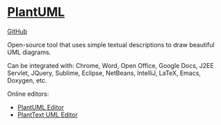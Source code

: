 # [PlantUML](https://plantuml.com/)
[GitHub](https://github.com/plantuml/plantuml)

Open-source tool that uses simple textual descriptions to draw beautiful UML diagrams.

Can be integrated with: Chrome, Word, Open Office, Google Docs, J2EE Servlet, JQuery, Sublime, Eclipse, NetBeans, IntelliJ, LaTeX, Emacs, Doxygen, etc.

Online editors:
- [PlantUML Editor](https://plantuml-editor.kkeisuke.com/)
- [PlantText UML Editor](https://www.planttext.com/)
